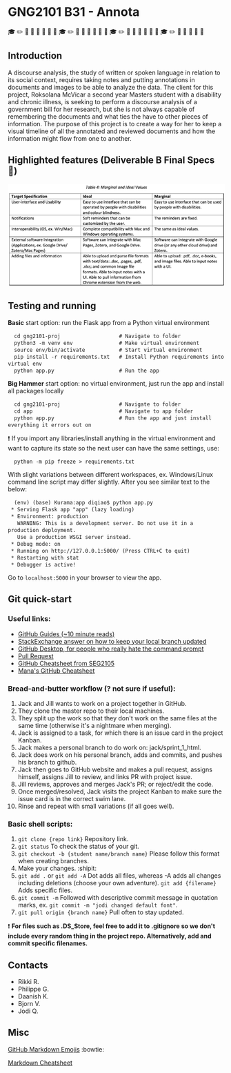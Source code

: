 # GNG2101 B31 - Annota

:mortar_board: :pencil2: :beginner: :memo: :bookmark: :pushpin: :paperclip: :low_brightness: :mortar_board: :pencil2: :beginner: :memo: :bookmark: :pushpin: :paperclip: :low_brightness: :mortar_board: :pencil2: :beginner: :memo: :bookmark: :pushpin: :paperclip: :low_brightness:
:mortar_board: :pencil2: :beginner: :memo: :bookmark: :pushpin: :paperclip:


## Introduction

A discourse analysis, the study of written or spoken language in relation to its social context, requires taking notes and putting annotations in documents and images to be able to analyze the data. The client for this project, Roksolana McVicar a second year Masters student with a disability and chronic illness, is seeking to perform a discourse analysis of a government bill for her research, but she is not always capable of remembering the documents and what ties the have to other pieces of information. The purpose of this project is to create a way for her to keep a visual timeline of all the annotated and reviewed documents and how the information might flow from one to another.


## Highlighted features (Deliverable B Final Specs :revolving_hearts:)

![Final Specs Table](assets/final_specs.png)


## Testing and running

**Basic** start option: run the Flask app from a Python virtual environment
```{bash}
  cd gng2101-proj                   # Navigate to folder
  python3 -m venv env               # Make virtual environment
  source env/bin/activate           # Start virtual environment
  pip install -r requirements.txt   # Install Python requirements into virtual env
  python app.py                     # Run the app

```

**Big Hammer** start option: no virtual environment, just run the app and install all packages locally
```{bash}
  cd gng2101-proj                   # Navigate to folder
  cd app                            # Navigate to app folder
  python app.py                     # Run the app and just install everything it errors out on

```

:exclamation: If you import any libraries/install anything in the virtual environment and want to capture its state so the next user can have the same settings, use:

```{bash}
  python -m pip freeze > requirements.txt

```

With slight variations between different workspaces, ex. Windows/Linux command line script may differ slightly. After you see similar text to the below:

```{bash}
  (env) (base) Kurama:app diqiao$ python app.py
 * Serving Flask app "app" (lazy loading)
 * Environment: production
   WARNING: This is a development server. Do not use it in a production deployment.
   Use a production WSGI server instead.
 * Debug mode: on
 * Running on http://127.0.0.1:5000/ (Press CTRL+C to quit)
 * Restarting with stat
 * Debugger is active!

```

Go to `localhost:5000` in your browser to view the app. 


## Git quick-start

### Useful links:

- [GitHub Guides (~10 minute reads)](https://guides.github.com)
- [StackExchange answer on how to keep your local branch updated](https://superuser.com/questions/224085/git-merge-master-into-a-branch)
- [GitHub Desktop, for people who really hate the command prompt](https://desktop.github.com)
- [Pull Request](https://www.boldgrid.com/support/wordpress-tutorials/how-to-create-a-pull-request-on-a-github-repository/)
- [GitHub Cheatsheet from SEG2105](github-info/github-git-cheat-sheet.pdf)
- [Mana's GitHub Cheatsheet](git-cheat-sheet-education.pdf)

### Bread-and-butter workflow (? not sure if useful):

1. Jack and Jill wants to work on a project together in GitHub.
1. They clone the master repo to their local machines.
1. They split up the work so that they don't work on the same files at the same time (otherwise it's a nightmare when merging).
1. Jack is assigned to a task, for which there is an issue card in the project Kanban.
1. Jack makes a personal branch to do work on: jack/sprint_1_html.
1. Jack does work on his personal branch, adds and commits, and pushes his branch to github.
1. Jack then goes to GitHub website and makes a pull request, assigns himself, assigns Jill to review, and links PR with project issue.
1. Jill reviews, approves and merges Jack's PR; or reject/edit the code.
1. Once merged/resolved, Jack visits the project Kanban to make sure the issue card is in the correct swim lane.
1. Rinse and repeat with small variations (if all goes well).

### Basic shell scripts:

1. `git clone {repo link}` Repository link.
1. `git status` To check the status of your git.
1. `git checkout -b {student name/branch name}` Please follow this format when creating branches.
1. Make your changes. :shipit:
1. `git add .` or `git add -A` Dot adds all files, whereas -A adds all changes including deletions (choose your own adventure). `git add {filename}` Adds specific files.
1. `git commit -m` Followed with descriptive commit message in quotation marks, ex. `git commit -m "jodi changed default font"`.
1. `git pull origin {branch name}` Pull often to stay updated.

:exclamation: **For files such as .DS_Store, feel free to add it to .gitignore so we don't include every random thing in the project repo. Alternatively, add and commit specific filenames.**


## Contacts

- Rikki R.
- Philippe G.
- Daanish K.
- Bjorn V.
- Jodi Q.


## Misc

[GitHub Markdown Emojis](https://gist.github.com/rxaviers/7360908) :bowtie:

[Markdown Cheatsheet](https://github.com/adam-p/markdown-here/wiki/Markdown-Cheatsheet#code)

